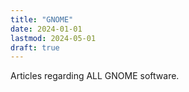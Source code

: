 ```yaml
---
title: "GNOME"
date: 2024-01-01
lastmod: 2024-05-01
draft: true
---
```


Articles regarding ALL GNOME software.